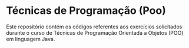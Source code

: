 # Técnicas de Programação (Poo)

Este repositório contém os códigos referentes aos exercícios solicitados durante o curso de Técnicas de Programação Orientada a Objetos (POO) em linguagem Java.
